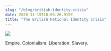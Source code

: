 ```yaml
---
slug: "/blog/british-identity-crisis"
date: 2020-11-15T18:06:26.919Z
title: "The British National Identity Crisis"
---
```

![](/assets/atsumu-6.jpg)

Empire. Colonialism. Liberation. Slavery.